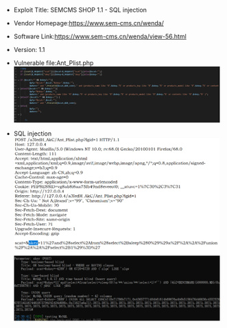 * Exploit Title: SEMCMS SHOP 1.1 -   SQL injection 

* Vendor Homepage:https://www.sem-cms.cn/wenda/

* Software Link:https://www.sem-cms.cn/wenda/view-56.html

* Version: 1.1

* Vulnerable file:Ant_Plist.php
![iamge](https://github.com/BigTiger2020/SCSHOP/blob/main/sql-10.png)  
* SQL injection
![iamge](https://github.com/BigTiger2020/SCSHOP/blob/main/sql-11.png)    
![iamge](https://github.com/BigTiger2020/SCSHOP/blob/main/sql-12.png)
